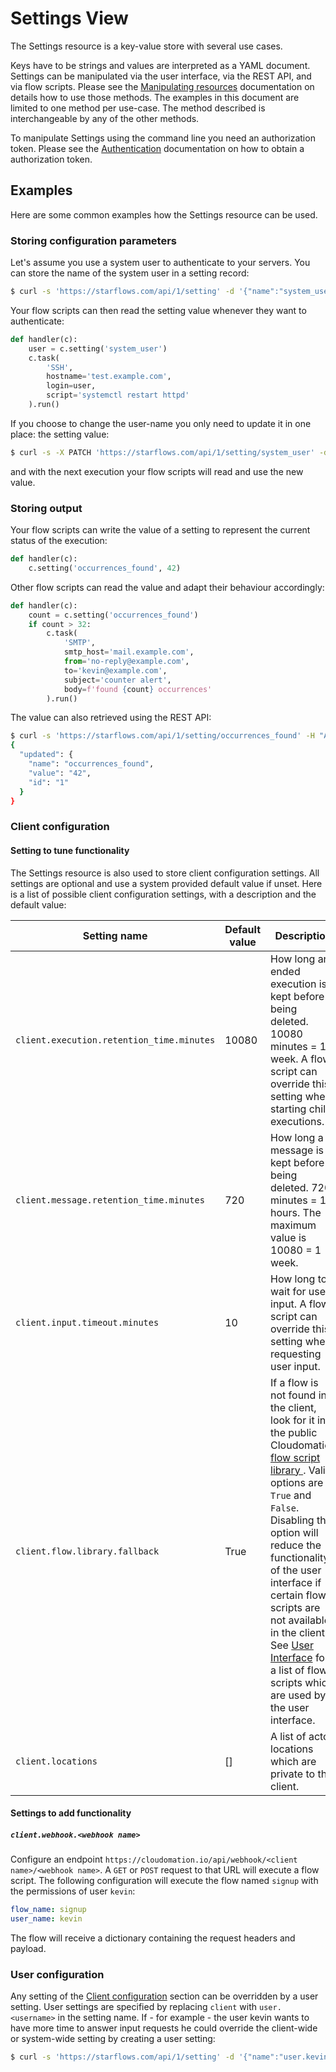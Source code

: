 # Settings View

The Settings resource is a key-value store with several use cases.

Keys have to be strings and values are interpreted as a YAML document. Settings can be manipulated via the user interface, via the REST API, and via flow scripts. Please see the [Manipulating resources](Manipulating+resources) documentation on details how to use those methods. The examples in this document are limited to one method per use-case. The method described is interchangeable by any of the other methods.

To manipulate Settings using the command line you need an authorization token. Please see the [Authentication](Authentication#viathecommandline) documentation on how to obtain a authorization token.

## Examples

Here are some common examples how the Settings resource can be used.

### Storing configuration parameters

Let's assume you use a system user to authenticate to your servers. You can store the name of the system user in a setting record:

```bash
$ curl -s 'https://starflows.com/api/1/setting' -d '{"name":"system_user","value":"user123"}' -H "Authorization: $TOKEN"
```

Your flow scripts can then read the setting value whenever they want to authenticate:

```python
def handler(c):
    user = c.setting('system_user')
    c.task(
        'SSH',
        hostname='test.example.com',
        login=user,
        script='systemctl restart httpd'
    ).run()
```

If you choose to change the user-name you only need to update it in one place: the setting value:

```bash
$ curl -s -X PATCH 'https://starflows.com/api/1/setting/system_user' -d '{value":"user789"}' -H "Authorization: $TOKEN"
```

and with the next execution your flow scripts will read and use the new value.

### Storing output

Your flow scripts can write the value of a setting to represent the current status of the execution:

```python
def handler(c):
    c.setting('occurrences_found', 42)
```

Other flow scripts can read the value and adapt their behaviour accordingly:

```python
def handler(c):
    count = c.setting('occurrences_found')
    if count > 32:
        c.task(
            'SMTP',
            smtp_host='mail.example.com',
            from='no-reply@example.com',
            to='kevin@example.com',
            subject='counter alert',
            body=f'found {count} occurrences'
        ).run()
```

The value can also retrieved using the REST API:

```bash
$ curl -s 'https://starflows.com/api/1/setting/occurrences_found' -H "Authorization: $TOKEN" | jq .
{
  "updated": {
    "name": "occurrences_found",
    "value": "42",
    "id": "1"
  }
}
```

### Client configuration

#### Setting to tune functionality

The Settings resource is also used to store client configuration settings. All settings are optional and use a system provided default value if unset. Here is a list of possible client configuration settings, with a description and the default value:

Setting name | Default value | Description
--- | --- | ---
`client.execution.retention_time.minutes` | 10080 | How long an ended execution is kept before being deleted. 10080 minutes = 1 week. A flow script can override this setting when starting child executions.
`client.message.retention_time.minutes` | 720 | How long a message is kept before being deleted. 720 minutes = 12 hours. The maximum value is 10080 = 1 week.
`client.input.timeout.minutes` | 10 | How long to wait for user input. A flow script can override this setting when requesting user input.
`client.flow.library.fallback` | True | If a flow is not found in the client, look for it in the public Cloudomation [flow script library <i class="fa fa-external-link"></i>](https://github.com/starflows/library). Valid options are `True` and `False`. Disabling this option will reduce the functionality of the user interface if certain flow scripts are not available in the client. See [User Interface](User+Interface) for a list of flow scripts which are used by the user interface.
`client.locations` | [] | A list of actor locations which are private to the client.

#### Settings to add functionality

##### `client.webhook.<webhook name>`
Configure an endpoint `https://cloudomation.io/api/webhook/<client name>/<webhook name>`. A `GET` or `POST` request to that URL will execute a flow script. The following configuration will execute the flow named `signup` with the permissions of user `kevin`:
```yaml
flow_name: signup
user_name: kevin
```
The flow will receive a dictionary containing the request headers and payload.

### User configuration

Any setting of the [Client configuration](#clientconfiguration) section can be overridden by a user setting. User settings are specified by replacing `client` with `user.<username>` in the setting name. If - for example - the user kevin wants to have more time to answer input requests he could override the client-wide or system-wide setting by creating a user setting:

```bash
$ curl -s 'https://starflows.com/api/1/setting' -d '{"name":"user.kevin.input.timeout.minutes","value":60}' -H "Authorization: $TOKEN"
```
